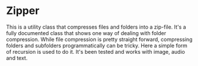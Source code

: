 # Zipper
This is a utility class that compresses files and folders into a zip-file.
It's a fully documented class that shows one way of dealing with folder compression.
While file compression is pretty straight forward, compressing folders and subfolders programmatically can be tricky.
Here a simple form of recursion is used to do it. It's been tested and works with image, audio and text.
